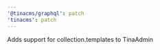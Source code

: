 ```yaml
---
'@tinacms/graphql': patch
'tinacms': patch
---
```


Adds support for collection.templates to TinaAdmin
